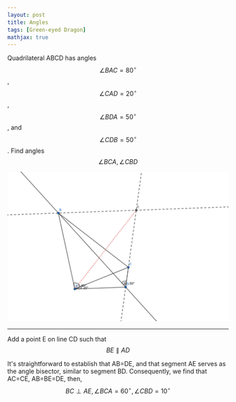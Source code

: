 ```yaml
---
layout: post
title: Angles
tags: [Green-eyed Dragon]
mathjax: true
---
```


Quadrilateral ABCD has angles 
$$\angle{BAC}=80^{\circ}$$
,
$$\angle{CAD}=20^{\circ}$$
,
$$\angle{BDA}=50^{\circ}$$
, and 
$$\angle{CDB}=50^{\circ}$$
. Find angles
$$\angle{BCA},  \angle{CBD}$$

![](/_posts/image/angles1.jpg)

-----
Add a point E on line CD such that
$$BE \parallel AD$$

It's straightforward to establish that AB=DE, and that segment AE serves as the angle bisector, similar to segment BD. Consequently, we find that AC=CE, AB=BE=DE, then, 
$$BC \perp AE, \angle BCA=60^{\circ}, \angle CBD=10^{\circ}$$